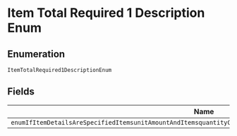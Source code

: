 
# Item Total Required 1 Description Enum

## Enumeration

`ItemTotalRequired1DescriptionEnum`

## Fields

| Name |
|  --- |
| `enumIfItemDetailsAreSpecifiedItemsunitAmountAndItemsquantityCorrespondingAmountbreakdownitemTotalIsRequired` |

